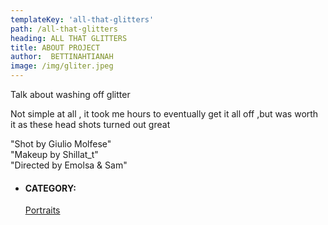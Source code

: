 ```yaml
---
templateKey: 'all-that-glitters'
path: /all-that-glitters
heading: ALL THAT GLITTERS
title: ABOUT PROJECT
author:  BETTINAHTIANAH
image: /img/gliter.jpeg
---
```


<div class="album-description margin-top-20">
    <div class="al-desc-inner">
        <p> Talk about washing off glitter </p>
        <p>Not simple at all , it took me hours to eventually get it all off ,but was worth it as these head shots turned out great</p>
        <p>
            "Shot by Giulio Molfese"
        <br>
            "Makeup by Shillat_t"
        <br>
            "Directed by Emolsa & Sam"
        </p>
    </div>
    <div class="portfolio-atr margin-top-30">
        <ul class="list-unstyled">
            <li>
                <h4>CATEGORY:</h4>
                <span class="info">
                    <a href="#">Portraits</a>
                </span>
            </li>
        </ul>
    </div>
</div>
